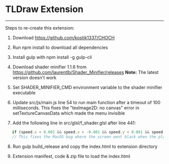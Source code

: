 # TLDraw Extension

---

Steps to re-create this extension:

1. Download https://github.com/kostik1337/CHOCH

2. Run npm install to download all dependencies

3. Install gulp with npm install -g gulp-cli

4. Download shader minifier 1.1.6 from https://github.com/laurentlb/Shader_Minifier/releases **Note:** The latest version doesn't work

5. Set SHADER_MINIFIER_CMD environment variable to the shader minifier executable

6. Update src/js/main.js line 54 to run main function after a timeout of 100 milliseconds. This fixes the "texImage2D: no canvas" error in setTextureCanvasData which made the menu invisible

7. Add the following line in src/glsl/f_shader.glsl after line 441:

```javascript
   if (speed.x < 0.001 && speed.x > -0.001 && speed.y < 0.001 && speed.y > -0.001) spiderAngle = PI/2.;
   // This fixes the MacOS bug where the screen went black when the player speed was zero (on death or on startup)
```

8. Run gulp build_release and copy the index.html to extension directory

9. Extension manifest, code & zip file to load the index.html
